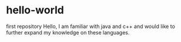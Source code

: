 # hello-world
first repository
Hello, I am familiar with java and c++ and would like to further expand my knowledge on these languages.
